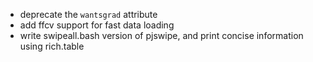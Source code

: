 * deprecate the `wantsgrad` attribute
* add ffcv support for fast data loading
* write swipeall.bash version of pjswipe, and print concise information using rich.table
